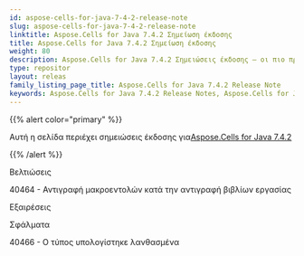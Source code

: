 ```yaml
---
id: aspose-cells-for-java-7-4-2-release-note
slug: aspose-cells-for-java-7-4-2-release-note
linktitle: Aspose.Cells for Java 7.4.2 Σημείωση έκδοσης
title: Aspose.Cells for Java 7.4.2 Σημείωση έκδοσης
weight: 80
description: Aspose.Cells for Java 7.4.2 Σημειώσεις έκδοσης – οι πιο πρόσφατες βελτιώσεις, νέες δυνατότητες και διορθώσεις
type: repositor
layout: releas
family_listing_page_title: Aspose.Cells for Java 7.4.2 Release Note
keywords: Aspose.Cells for Java 7.4.2 Release Notes, Aspose.Cells for Java 7.4.2 updates and fixe
---
```

{{% alert color="primary" %}} 

 Αυτή η σελίδα περιέχει σημειώσεις έκδοσης για[Aspose.Cells for Java 7.4.2](https://releases.aspose.com/cells/java/new-releases/aspose.cells-for-java-7.4.2/)

{{% /alert %}} 

 Βελτιώσεις

 40464 - Αντιγραφή μακροεντολών κατά την αντιγραφή βιβλίων εργασίας

 Εξαιρέσεις

Σφάλματα

 40466 - Ο τύπος υπολογίστηκε λανθασμένα
